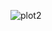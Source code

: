 

![plot2](https://cloud.githubusercontent.com/assets/8163693/4968963/96741784-6851-11e4-8943-3f60b73cbe5f.png)


